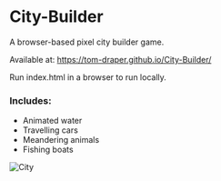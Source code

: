 # City-Builder
A browser-based pixel city builder game.

Available at: https://tom-draper.github.io/City-Builder/

Run index.html in a browser to run locally.

### Includes:
- Animated water
- Travelling cars
- Meandering animals
- Fishing boats

![City](https://user-images.githubusercontent.com/41476809/147494587-6a85ae90-aca4-4967-90cf-bfba77e694e5.png)
